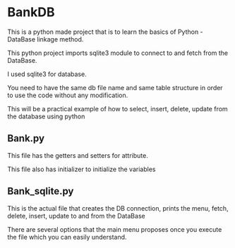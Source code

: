 # BankDB

This is a python made project that is to learn the basics of Python - DataBase linkage method.

This python project imports sqlite3 module to connect to and fetch from the DataBase.

I used sqlite3 for database.

You need to have the same db file name and same table structure in order to use the code without any modification.

This will be a practical example of how to select, insert, delete, update from the database using python

## Bank.py
This file has the getters and setters for attribute.

This file also has initializer to initialize the variables

## Bank_sqlite.py
This is the actual file that creates the DB connection, prints the menu, fetch, delete, insert, update to and from the DataBase 

There are several options that the main menu proposes once you execute the file which you can easily understand.






